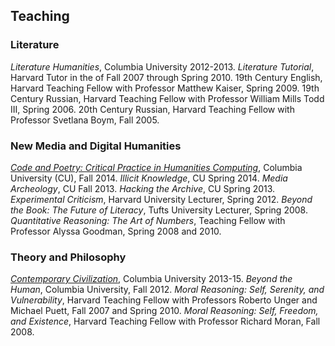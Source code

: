## Teaching

### Literature

*Literature Humanities*, Columbia University 2012-2013. 
*Literature Tutorial*, Harvard Tutor in the of Fall 2007 through Spring 2010. 
19th Century English, Harvard Teaching Fellow with Professor Matthew Kaiser, Spring 2009. 
19th Century Russian, Harvard Teaching Fellow with Professor William Mills Todd III, Spring 2006.
20th Century Russian, Harvard Teaching Fellow with Professor Svetlana Boym, Fall 2005.

### New Media and Digital Humanities

[*Code and Poetry: Critical Practice in Humanities Computing*](https://github.com/denten-courses/code-poetry/blob/master/2014-fall/course-sched.md), Columbia University (CU), Fall 2014.
*Illicit Knowledge*, CU Spring 2014. *Media Archeology*, CU Fall 2013. 
*Hacking the Archive*, CU Spring 2013. 
*Experimental Criticism*, Harvard University Lecturer, Spring 2012. 
*Beyond the Book: The Future of Literacy*, Tufts University Lecturer, Spring 2008. 
*Quantitative Reasoning: The Art of Numbers*, Teaching Fellow with Professor Alyssa Goodman, Spring 2008 and 2010.

### Theory and Philosophy

[*Contemporary Civilization*](https://github.com/denten/courses/tree/master/conciv), Columbia University 2013-15. 
*Beyond the Human*, Columbia University, Fall 2012. 
*Moral Reasoning: Self, Serenity, and Vulnerability*, Harvard Teaching Fellow with Professors Roberto Unger and Michael Puett, Fall 2007 and Spring 2010. 
*Moral Reasoning: Self, Freedom, and Existence*, Harvard Teaching Fellow with Professor Richard Moran, Fall 2008.

